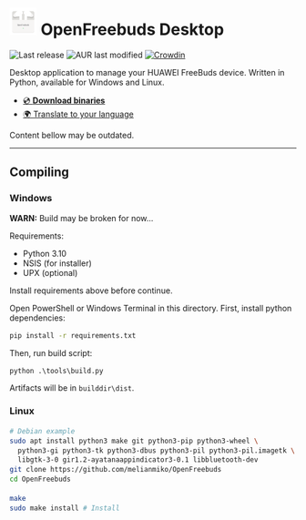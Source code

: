 
![Icon](docs/logo.png) OpenFreebuds Desktop
=====================

![Last release](https://img.shields.io/github/v/release/melianmiko/openfreebuds)
![AUR last modified](https://img.shields.io/aur/last-modified/openfreebuds)
[![Crowdin](https://badges.crowdin.net/openfreebuds/localized.svg)](https://crowdin.com/project/openfreebuds)

Desktop application to manage your HUAWEI FreeBuds device.
Written in Python, available for Windows and Linux.

- [💿 **Download binaries**](https://melianmiko.ru/en/openfreebuds)
- [🌍 Translate to your language](https://crowdin.com/project/openfreebuds)

Content bellow may be outdated.

---

Compiling
---------
### Windows

**WARN:** Build may be broken for now...

Requirements:
- Python 3.10
- NSIS (for installer)
- UPX (optional)

Install requirements above before continue.

Open PowerShell or Windows Terminal in this directory.
First, install python dependencies:

```bash
pip install -r requirements.txt
```

Then, run build script:

```
python .\tools\build.py
```

Artifacts will be in `builddir\dist`.

### Linux
```bash
# Debian example
sudo apt install python3 make git python3-pip python3-wheel \
  python3-gi python3-tk python3-dbus python3-pil python3-pil.imagetk \
  libgtk-3-0 gir1.2-ayatanaappindicator3-0.1 libbluetooth-dev
git clone https://github.com/melianmiko/OpenFreebuds
cd OpenFreebuds

make
sudo make install # Install
```